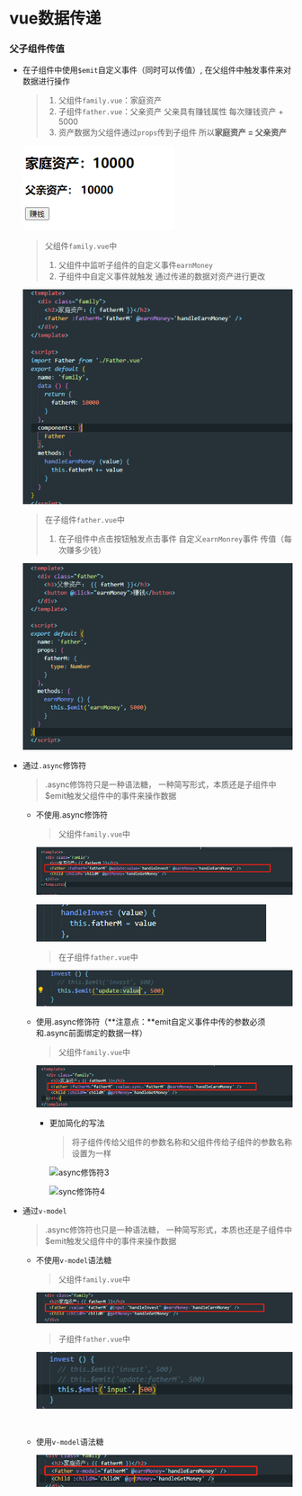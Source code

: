 # vue数据传递

### 父子组件传值

* 在子组件中使用`$emit`自定义事件（同时可以传值）, 在父组件中触发事件来对数据进行操作

  > 1. 父组件`family.vue`：家庭资产
  > 2. 子组件`father.vue`：父亲资产     父亲具有赚钱属性  每次赚钱资产 + 5000
  > 3. 资产数据为父组件通过`props`传到子组件 所以**家庭资产 = 父亲资产** 

  ![父子组件1](.\imgs\父子组件1.png)

  > 父组件`family.vue`中
  >
  > 1. 父组件中监听子组件的自定义事件`earnMoney`
  > 2. 子组件中自定义事件就触发 通过传递的数据对资产进行更改

  ![父组件中](.\imgs\父组件中.png)

  > 在子组件`father.vue`中
  >
  > 1. 在子组件中点击按钮触发点击事件 自定义`earnMonrey`事件 传值（每次赚多少钱）

  ![子组件中](.\imgs\子组件中.png)



* 通过`.async`修饰符

  > .async修饰符只是一种语法糖， 一种简写形式，本质还是子组件中$emit触发父组件中的事件来操作数据

  * 不使用.async修饰符

    > 父组件`family.vue`中

    ![async父组件](.\imgs\async父组件.png)

    ![async父组件2](.\imgs\async父组件2.png)

    > 在子组件`father.vue`中

    ![async子组件](.\imgs\async子组件.png)

  * 使用.async修饰符（**注意点：**emit自定义事件中传的参数必须和.async前面绑定的数据一样）

    > 父组件`family.vue`中

    ![async修饰符3](.\imgs\async修饰符3.png)

    * 更加简化的写法

      > 将子组件传给父组件的参数名称和父组件传给子组件的参数名称设置为一样

      ![async修饰符3](.\imgs\.async修饰符3.png)

      ![sync修饰符4](.\imgs\.sync修饰符4.png)

* 通过`v-model`

  > .async修饰符也只是一种语法糖， 一种简写形式，本质也还是子组件中$emit触发父组件中的事件来操作数据

  * 不使用`v-model`语法糖

    > 父组件`family.vue`中

    ![v-model1](.\imgs\v-model1.png)

    > 子组件`father.vue`中

    ![v-model2](.\imgs\v-model2.png)

    ​	

  * 使用`v-model`语法糖

    ![v-model3](.\imgs\v-model3.png)